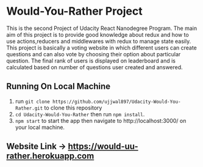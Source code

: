 # Would-You-Rather Project

This is the second Project of Udacity React Nanodegree Program. The main aim of this project is to provide good knowledge about redux and how to use actions,reducers and middlewares with redux to manage state easily. This project is basically a voting website in which different users can create questions and can also vote by choosing their option about particular question. The final rank of users is displayed on leaderboard and is calculated based on number of questions user created and answered.


## Running On Local Machine

1. run `git clone https://github.com/ujjwal897/Udacity-Would-You-Rather.git` to clone this repository
2. `cd Udacity-Would-You-Rather` then run `npm install`.
3. `npm start` to start the app then navigate to http://localhost:3000/ on your local machine.


## Website Link -> https://would-uu-rather.herokuapp.com
